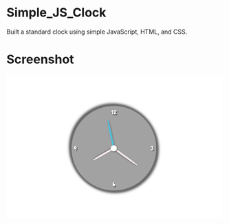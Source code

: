 # Simple_JS_Clock

Built a standard clock using simple JavaScript, HTML, and CSS.

# Screenshot 

![Screenshot of the final product.](/images/Clock.png)